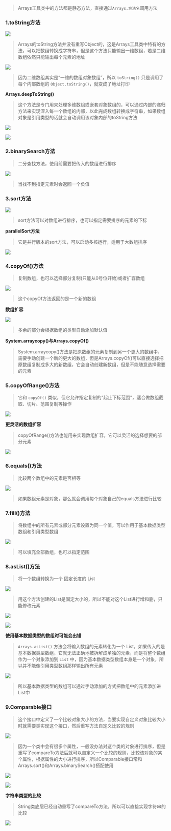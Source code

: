 
>Arrays工具类中的方法都是静态方法，直接通过`Arrays.方法名`调用方法


### 1.toString方法

![](images/Arrays数组/file-20250421151407.png)

>Arrays的toString方法并没有重写Object的，这是Arrays工具类中特有的方法，可以把数组转换成字符串，但是这个方法只能输出一维数组，若是二维数组依然只能输出每个元素的地址

![](images/Arrays数组/file-20250421151917.png)

>因为二维数组其实是“一维的数组对象数组”，所以 `toString()` 只是调用了每个内部数组的 `Object.toString()`，就变成了地址打印

**Arrays.deepToString()**

>这个方法是专门用来处理多维数组或嵌套对象数组的，可以通过内部的递归方法来实现深入每一个数组的内部，以此完成数组转换成字符串，如果数组对象是引用类型的话就会自动调用该对象内部的toString方法

![](images/Arrays数组/file-20250421152449.png)

![](images/Arrays数组/file-20250421152431.png)

### 2.binarySearch方法

>二分查找方法，使用前需要把传入的数组进行排序

![](images/Arrays数组/file-20250421153316.png)

>当找不到指定元素时会返回一个负值

### 3.sort方法

![](images/Arrays数组/file-20250421154736.png)

>sort方法可以对数组进行排序，也可以指定需要排序的元素的下标

**parallelSort方法**

>它是并行版本的sort方法，可以启动多核运行，适用于大数组排序

![](images/Arrays数组/file-20250421155448.png)

### 4.copyOf()方法

>复制数组，也可以选择部分复制(只能从0号位开始)或者扩容数组

![](images/Arrays数组/file-20250421160426.png)

>这个copyOf方法返回的是一个新的数组

**数组扩容**

![](images/Arrays数组/file-20250421160945.png)

>多余的部分会根据数组的类型自动添加默认值

**System.arraycopy()与Arrays.copyOf()**

>System.arraycopy()方法是把原数组的元素复制到另一个更大的数组中，需要手动创建一个新的更大的数组，但是Arrays.copyOf()可以直接选择把原数组复制成多大的新数组，它会自动创建新数组，但是不能随意选择需要的元素


### 5.copyOfRange()方法

>它和 `copyOf()` 类似，但它允许指定复制的“起止下标范围”，适合做数组截取、切片、范围复制等操作

![](images/Arrays数组/file-20250421162523.png)

**更灵活的数组扩容**

>copyOfRange()方法也能用来实现数组扩容，它可以灵活的选择想要的部分元素

![](images/Arrays数组/file-20250421162845.png)

### 6.equals()方法

>比较两个数组中的元素是否相等

![](images/Arrays数组/file-20250421163401.png)

>如果数组元素是对象，那么就会调用每个对象自己的equals方法进行比较

### 7.fill()方法

>将数组中的所有元素或部分元素设置为同一个值，可以作用于基本数据类型数组和引用类型数组

![](images/Arrays数组/file-20250421164219.png)

>可以填充全部数组，也可以指定范围

### 8.asList()方法

>将一个数组转换为一个 固定长度的 List

![](images/Arrays数组/file-20250421164621.png)

>用这个方法创建的List是固定大小的，所以不能对这个List进行增和删，只能修改元素

![](images/Arrays数组/file-20250421164737.png)

![](images/Arrays数组/file-20250421164931.png)

**使用基本数据类型的数组时可能会出错**

>`Arrays.asList()` 方法会将输入数组的元素转化为一个 List，如果传入的是基本数据类型数组，它就无法正确地被拆解成单独的元素，而是将整个数组作为一个对象添加到 `List` 中，因为基本数据类型数组本身是一个对象，所以并不能像引用类型数组那样输出所有元素

![](images/Arrays数组/file-20250421165925.png)

>所以基本数据类型的数组可以通过手动添加的方式把数组中的元素添加进List中


### 9.Comparable接口

>这个接口中定义了一个比较对象大小的方法，当要实现自定义对象比较大小时就需要类实现这个接口，然后重写方法自定义比较的规则

![](images/Arrays数组/file-20250421170920.png)

>因为一个类中会有很多个属性，一般没办法对这个类的对象进行排序，但是重写了compareTo方法后就可以自定义一个比较的规则，比较该对象的某个属性，根据属性的大小进行排序，所以Comparable接口常和Arrays.sort()和Arrays.binarySearch()搭配使用

![](images/Arrays数组/file-20250421171157.png)

![](images/Arrays数组/file-20250421172341.png)

**字符串类型的比较**

>String类底层已经自动重写了compareTo方法，所以可以直接实现字符串的比较

![](images/Arrays数组/file-20250421172823.png)


